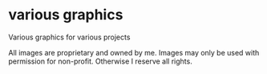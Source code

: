 # various graphics
Various graphics for various projects

All images are proprietary and owned by me.  Images may only be used with permission for non-profit.  Otherwise I reserve all rights.
